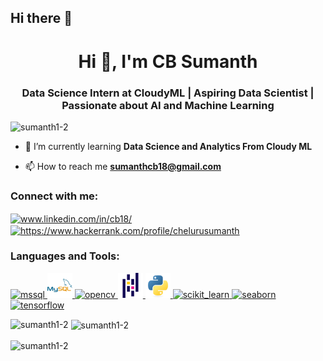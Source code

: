 ## Hi there 👋


<h1 align="center">Hi 👋, I'm CB Sumanth</h1>
<h3 align="center">Data Science Intern at CloudyML | Aspiring Data Scientist | Passionate about AI and Machine Learning</h3>

<p align="left"> <img src="https://komarev.com/ghpvc/?username=sumanth1-2&label=Profile%20views&color=0e75b6&style=flat" alt="sumanth1-2" /> </p>

- 🌱 I’m currently learning **Data Science and Analytics From Cloudy ML**

- 📫 How to reach me **sumanthcb18@gmail.com**

<h3 align="left">Connect with me:</h3>
<p align="left">
<a href="https://www.linkedin.com/in/cb18/" target="blank"><img align="center" src="https://raw.githubusercontent.com/rahuldkjain/github-profile-readme-generator/master/src/images/icons/Social/linked-in-alt.svg" alt="www.linkedin.com/in/cb18/" height="30" width="40" /></a>
<a href="https://www.hackerrank.com/https://www.hackerrank.com/profile/chelurusumanth" target="blank"><img align="center" src="https://raw.githubusercontent.com/rahuldkjain/github-profile-readme-generator/master/src/images/icons/Social/hackerrank.svg" alt="https://www.hackerrank.com/profile/chelurusumanth" height="30" width="40" /></a>
</p>

<h3 align="left">Languages and Tools:</h3>
<p align="left"> <a href="https://www.microsoft.com/en-us/sql-server" target="_blank" rel="noreferrer"> <img src="https://www.svgrepo.com/show/303229/microsoft-sql-server-logo.svg" alt="mssql" width="40" height="40"/> </a> <a href="https://www.mysql.com/" target="_blank" rel="noreferrer"> <img src="https://raw.githubusercontent.com/devicons/devicon/master/icons/mysql/mysql-original-wordmark.svg" alt="mysql" width="40" height="40"/> </a> <a href="https://opencv.org/" target="_blank" rel="noreferrer"> <img src="https://www.vectorlogo.zone/logos/opencv/opencv-icon.svg" alt="opencv" width="40" height="40"/> </a> <a href="https://pandas.pydata.org/" target="_blank" rel="noreferrer"> <img src="https://raw.githubusercontent.com/devicons/devicon/2ae2a900d2f041da66e950e4d48052658d850630/icons/pandas/pandas-original.svg" alt="pandas" width="40" height="40"/> </a> <a href="https://www.python.org" target="_blank" rel="noreferrer"> <img src="https://raw.githubusercontent.com/devicons/devicon/master/icons/python/python-original.svg" alt="python" width="40" height="40"/> </a> <a href="https://scikit-learn.org/" target="_blank" rel="noreferrer"> <img src="https://upload.wikimedia.org/wikipedia/commons/0/05/Scikit_learn_logo_small.svg" alt="scikit_learn" width="40" height="40"/> </a> <a href="https://seaborn.pydata.org/" target="_blank" rel="noreferrer"> <img src="https://seaborn.pydata.org/_images/logo-mark-lightbg.svg" alt="seaborn" width="40" height="40"/> </a> <a href="https://www.tensorflow.org" target="_blank" rel="noreferrer"> <img src="https://www.vectorlogo.zone/logos/tensorflow/tensorflow-icon.svg" alt="tensorflow" width="40" height="40"/> </a> </p>

<p><img align="left" src="https://github-readme-stats.vercel.app/api/top-langs?username=sumanth1-2&show_icons=true&locale=en&layout=compact" alt="sumanth1-2" /></p>

<p>&nbsp;<img align="center" src="https://github-readme-stats.vercel.app/api?username=sumanth1-2&show_icons=true&locale=en" alt="sumanth1-2" /></p>

<p><img align="center" src="https://github-readme-streak-stats.herokuapp.com/?user=sumanth1-2&" alt="sumanth1-2" /></p>


